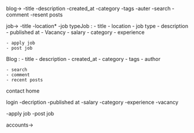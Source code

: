 blog->
 -title
 -description
 -created_at
 -category
 -tags
 -auter
 -search
 -comment
 -resent posts



job->
 -title
 -location*
 -job typeJob : 
    - title
    - location
    - job type
    - description
    - published at
    - Vacancy
    - salary
    - category
    - experience 
    

    - apply job 
    - post job


Blog : 
    - title
    - description 
    - created_at
    - category
    - tags
    - author

    - search
    - comment
    - recent posts

contact
home


login 
 -decription
 -published at
 -salary
 -category
 -experience
 -vacancy

 -apply job
 -post job

 accounts->

